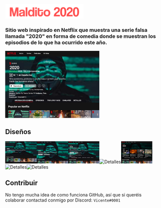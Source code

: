 <img src="./src/assets/img/Logo.png" alt="Detalles" width="50%" height="50%" style="align-items: center"/>

### Sitio web inspirado en Netflix que muestra una serie falsa llamada "2020" en forma de comedia donde se muestran los episodios de lo que ha ocurrido este año.

<img src="./Diseños/Detalles.png" alt="Detalles" width="60%" height="60%"/>


## Diseños
<img src="./Diseños/Inicio1.png" alt="Detalles" width="20%" height="20%"/><img src="./Diseños/Inicio.png" alt="Detalles" width="20%" height="20%"/><img src="./Diseños/Detalles.png" alt="Detalles" width="20%" height="20%"/><img src="./Diseños/Temporada 1.png" alt="Detalles" width="20%" height="20%"/><img src="./Diseños/Dropdown Menú.png" alt="Detalles" width="20%" height="20%"/><img src="./Diseños/Temporada 2.png" alt="Detalles" width="20%" height="20%"/><img src="./Diseños/Temporada 3.png" alt="Detalles" width="20%" height="20%"/>

## Contribuir
No tengo mucha idea de como funciona GitHub, así que si queréis colaborar contactad conmigo por Discord: ``Vicente#0001``
